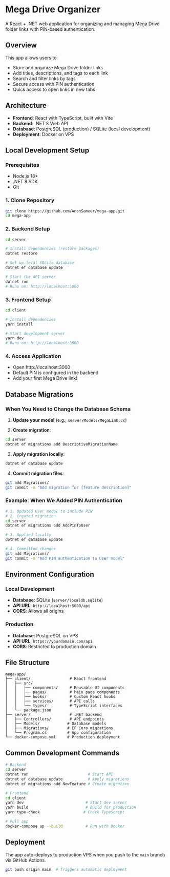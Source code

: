 # Mega Drive Organizer

A React + .NET web application for organizing and managing Mega Drive folder links with PIN-based authentication.

## Overview

This app allows users to:
- Store and organize Mega Drive folder links
- Add titles, descriptions, and tags to each link
- Search and filter links by tags
- Secure access with PIN authentication
- Quick access to open links in new tabs

## Architecture

- **Frontend**: React with TypeScript, built with Vite
- **Backend**: .NET 8 Web API
- **Database**: PostgreSQL (production) / SQLite (local development)
- **Deployment**: Docker on VPS

## Local Development Setup

### Prerequisites
- Node.js 18+
- .NET 8 SDK
- Git

### 1. Clone Repository
```bash
git clone https://github.com/AnonSameer/mega-app.git
cd mega-app
```

### 2. Backend Setup
```bash
cd server

# Install dependencies (restore packages)
dotnet restore

# Set up local SQLite database
dotnet ef database update

# Start the API server
dotnet run
# Runs on: http://localhost:5000
```

### 3. Frontend Setup
```bash
cd client

# Install dependencies
yarn install

# Start development server
yarn dev
# Runs on: http://localhost:3000
```

### 4. Access Application
- Open http://localhost:3000
- Default PIN is configured in the backend
- Add your first Mega Drive link!

## Database Migrations

### When You Need to Change the Database Schema

1. **Update your model** (e.g., `server/Models/MegaLink.cs`)

2. **Create migration**:
```bash
cd server
dotnet ef migrations add DescriptiveMigrationName
```

3. **Apply migration locally**:
```bash
dotnet ef database update
```

4. **Commit migration files**:
```bash
git add Migrations/
git commit -m "Add migration for [feature description]"
```

### Example: When We Added PIN Authentication

```bash
# 1. Updated User model to include PIN
# 2. Created migration
cd server
dotnet ef migrations add AddPinToUser

# 3. Applied locally
dotnet ef database update

# 4. Committed changes
git add Migrations/
git commit -m "Add PIN authentication to User model"
```

## Environment Configuration

### Local Development
- **Database**: SQLite (`server/localdb.sqlite`)
- **API URL**: `http://localhost:5000/api`
- **CORS**: Allows all origins

### Production
- **Database**: PostgreSQL on VPS
- **API URL**: `https://yourdomain.com/api`
- **CORS**: Restricted to production domain

## File Structure

```
mega-app/
├── client/                 # React frontend
│   ├── src/
│   │   ├── components/     # Reusable UI components
│   │   ├── pages/          # Main page components
│   │   ├── hooks/          # Custom React hooks
│   │   ├── services/       # API calls
│   │   └── types/          # TypeScript interfaces
│   └── package.json
├── server/                 # .NET backend
│   ├── Controllers/        # API endpoints
│   ├── Models/            # Database models
│   ├── Migrations/        # EF Core migrations
│   └── Program.cs         # App configuration
└── docker-compose.yml     # Production deployment
```

## Common Development Commands

```bash
# Backend
cd server
dotnet run                          # Start API
dotnet ef database update           # Apply migrations
dotnet ef migrations add NewFeature # Create migration

# Frontend  
cd client
yarn dev                           # Start dev server
yarn build                         # Build for production
yarn type-check                   # Check TypeScript

# Full app
docker-compose up --build          # Run with Docker
```

## Deployment

The app auto-deploys to production VPS when you push to the `main` branch via GitHub Actions.

```bash
git push origin main  # Triggers automatic deployment
```